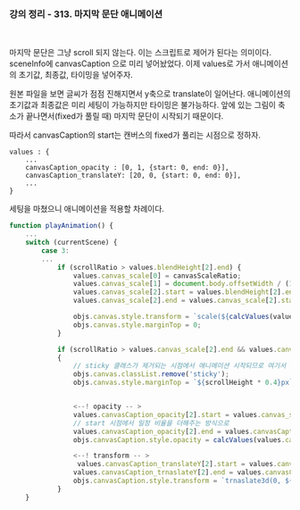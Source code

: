 ### 강의 정리 - 313. 마지막 문단 애니메이션

<br />

마지막 문단은 그냥 scroll 되지 않는다. 이는 스크립트로 제어가 된다는 의미이다. sceneInfo에 canvasCaption 으로 미리 넣어놨었다. 이제 values로 가서 애니메이션의 초기값, 최종값, 타이밍을 넣어주자.

원본 파일을 보면 글씨가 점점 진해지면서 y축으로 translate이 일어난다. 애니메이션의 초기값과 최종값은 미리 세팅이 가능하지만 타이밍은 불가능하다. 앞에 있는 그림이 축소가 끝나면서(fixed가 풀릴 때) 마지막 문단이 시작되기 때문이다.

따라서 canvasCaption의 start는 캔버스의 fixed가 풀리는 시점으로 정하자.

```
values : {
    ...
    canvasCaption_opacity : [0, 1, {start: 0, end: 0}],
    canvasCaption_translateY: [20, 0, {start: 0, end: 0}],
    ...
}
```

세팅을 마쳤으니 애니메이션을 적용할 차례이다.

```javascript
function playAnimation() {
    ...
    switch (currentScene) {
        case 3:
        ...
            if (scrollRatio > values.blendHeight[2].end) {
                values.canvas_scale[0] = canvasScaleRatio;
                values.canvas_scale[1] = document.body.offsetWidth / (1.5 * objs.canvas.width);
                values.canvas_scale[2].start = values.blendHeight[2].end;
                values.canvas_scale[2].end = values.canvas_scale[2].start + 0.2;

                objs.canvas.style.transform = `scale(${calcValues(values.canvas_scale, currentYOffset)})`;
                objs.canvas.style.marginTop = 0;
            }

            if (scrollRatio > values.canvas_scale[2].end && values.canvas_scale[2].end > 0)
            {
                // sticky 클래스가 제거되는 시점에서 애니메이션 시작되므로 여기서 세팅
                objs.canvas.classList.remove('sticky');
                objs.canvas.style.marginTop = `${scrollHeight * 0.4}px`;


                <--! opacity -- >
                values.canvasCaption_opacity[2].start = values.canvas_scale[2].end;
                // start 시점에서 일정 비율을 더해주는 방식으로
                values.canvasCaption_opacity[2].end = values.canvasCaption_opacity.start + 0.1;
                objs.canvasCaption.style.opacity = calcValues(values.canvasCaption_opacity, currentYOffset);

                <--! transform -- >
                 values.canvasCaption_translateY[2].start = values.canvas_scale[2].end;
                values.canvasCaption_trnaslateY[2].end = values.canvasCaption_opacity.start + 0.1;
                objs.canvasCaption.style.transform = `trnaslate3d(0, ${calcValues(values.canvasCaption_translateY, currentYOffset)}%, 0)`;
            }
    }
```
